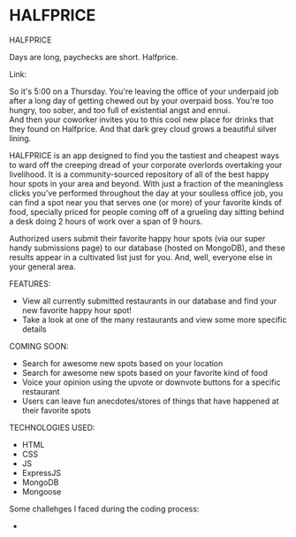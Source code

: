 # HALFPRICE

HALFPRICE

Days are long, paychecks are short. Halfprice.

Link:

So it's 5:00 on a Thursday. You're leaving the office of your underpaid job after a long day of getting chewed out by your overpaid boss. You're too hungry, too sober, and too full of existential angst and ennui.  
And then your coworker invites you to this cool new place for drinks that they found on Halfprice. And that dark grey cloud grows a beautiful silver lining.

HALFPRICE is an app designed to find you the tastiest and cheapest ways to ward off the creeping dread of your corporate overlords overtaking your livelihood. It is a community-sourced repository of all of the best happy hour spots in your area and beyond. With just a fraction of the meaningless clicks you've performed throughout the day at your soulless office job, you can find a spot near you that serves one (or more) of your favorite kinds of food, specially priced for people coming off of a grueling day sitting behind a desk doing 2 hours of work over a span of 9 hours.

Authorized users submit their favorite happy hour spots (via our super handy submissions page) to our database (hosted on MongoDB), and these results appear in a cultivated list just for you. And, well, everyone else in your general area.

FEATURES:

* View all currently submitted restaurants in our database and find your new favorite happy hour spot!
* Take a look at one of the many restaurants and view some more specific details

COMING SOON:

* Search for awesome new spots based on your location
* Search for awesome new spots based on your favorite kind of food
* Voice your opinion using the upvote or downvote buttons for a specific restaurant
* Users can leave fun anecdotes/stores of things that have happened at their favorite spots

TECHNOLOGIES USED:

* HTML
* CSS
* JS
* ExpressJS
* MongoDB
* Mongoose

Some challehges I faced during the coding process:

* 